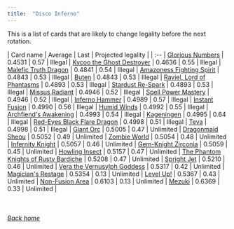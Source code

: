 ```yaml
---
title:  "Disco Inferno"
---
```


This is a list of cards that are likely to change legality before the next rotation.

| Card name | Average | Last | Projected legality |
| :-- |
[Glorious Numbers](https://db.ygoprodeck.com/card/?search=Glorious%20Numbers) | 0.4531 | 0.57 | Illegal |
[Kycoo the Ghost Destroyer](https://db.ygoprodeck.com/card/?search=Kycoo%20the%20Ghost%20Destroyer) | 0.4636 | 0.55 | Illegal |
[Malefic Truth Dragon](https://db.ygoprodeck.com/card/?search=Malefic%20Truth%20Dragon) | 0.4841 | 0.54 | Illegal |
[Amazoness Fighting Spirit](https://db.ygoprodeck.com/card/?search=Amazoness%20Fighting%20Spirit) | 0.4843 | 0.53 | Illegal |
[Buten](https://db.ygoprodeck.com/card/?search=Buten) | 0.4843 | 0.53 | Illegal |
[Raviel, Lord of Phantasms](https://db.ygoprodeck.com/card/?search=Raviel,%20Lord%20of%20Phantasms) | 0.4893 | 0.53 | Illegal |
[Stardust Re-Spark](https://db.ygoprodeck.com/card/?search=Stardust%20Re-Spark) | 0.4893 | 0.53 | Illegal |
[Missus Radiant](https://db.ygoprodeck.com/card/?search=Missus%20Radiant) | 0.4946 | 0.52 | Illegal |
[Spell Power Mastery](https://db.ygoprodeck.com/card/?search=Spell%20Power%20Mastery) | 0.4946 | 0.52 | Illegal |
[Inferno Hammer](https://db.ygoprodeck.com/card/?search=Inferno%20Hammer) | 0.4989 | 0.57 | Illegal |
[Instant Fusion](https://db.ygoprodeck.com/card/?search=Instant%20Fusion) | 0.4990 | 0.56 | Illegal |
[Humid Winds](https://db.ygoprodeck.com/card/?search=Humid%20Winds) | 0.4992 | 0.55 | Illegal |
[Archfiend's Awakening](https://db.ygoprodeck.com/card/?search=Archfiend's%20Awakening) | 0.4993 | 0.54 | Illegal |
[Kageningen](https://db.ygoprodeck.com/card/?search=Kageningen) | 0.4995 | 0.64 | Illegal |
[Red-Eyes Black Flare Dragon](https://db.ygoprodeck.com/card/?search=Red-Eyes%20Black%20Flare%20Dragon) | 0.4998 | 0.51 | Illegal |
[Teva](https://db.ygoprodeck.com/card/?search=Teva) | 0.4998 | 0.51 | Illegal |
[Giant Orc](https://db.ygoprodeck.com/card/?search=Giant%20Orc) | 0.5005 | 0.47 | Unlimited |
[Dragonmaid Sheou](https://db.ygoprodeck.com/card/?search=Dragonmaid%20Sheou) | 0.5052 | 0.49 | Unlimited |
[Zombie World](https://db.ygoprodeck.com/card/?search=Zombie%20World) | 0.5054 | 0.48 | Unlimited |
[Infernity Knight](https://db.ygoprodeck.com/card/?search=Infernity%20Knight) | 0.5057 | 0.46 | Unlimited |
[Gem-Knight Zirconia](https://db.ygoprodeck.com/card/?search=Gem-Knight%20Zirconia) | 0.5059 | 0.45 | Unlimited |
[Howling Insect](https://db.ygoprodeck.com/card/?search=Howling%20Insect) | 0.5157 | 0.47 | Unlimited |
[The Phantom Knights of Rusty Bardiche](https://db.ygoprodeck.com/card/?search=The%20Phantom%20Knights%20of%20Rusty%20Bardiche) | 0.5208 | 0.47 | Unlimited |
[Spright Jet](https://db.ygoprodeck.com/card/?search=Spright%20Jet) | 0.5210 | 0.46 | Unlimited |
[Vera the Vernusylph Goddess](https://db.ygoprodeck.com/card/?search=Vera%20the%20Vernusylph%20Goddess) | 0.5317 | 0.42 | Unlimited |
[Magician's Restage](https://db.ygoprodeck.com/card/?search=Magician's%20Restage) | 0.5354 | 0.13 | Unlimited |
[Level Up!](https://db.ygoprodeck.com/card/?search=Level%20Up!) | 0.5367 | 0.43 | Unlimited |
[Non-Fusion Area](https://db.ygoprodeck.com/card/?search=Non-Fusion%20Area) | 0.6103 | 0.13 | Unlimited |
[Mezuki](https://db.ygoprodeck.com/card/?search=Mezuki) | 0.6369 | 0.33 | Unlimited |

<br>

###### [Back home](index)